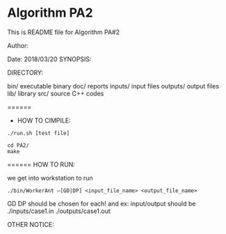 # Algorithm PA2

This is README file for Algorithm PA#2

Author: <Chun-Hsiao Yeh r04525061>

Date: 2018/03/20
SYNOPSIS:

DIRECTORY:

  bin/		executable binary
  doc/		reports
  inputs/	input files
  outputs/	output files
  lib/		library
  src/ 		source C++ codes
  
======
- HOW TO CIMPILE:
```
./run.sh [test file]
```

```
cd PA2/
make
```
======
HOW TO RUN:

we get into workstation to run
```
./bin/WorkerAnt –[GD|DP] <input_file_name> <output_file_name>
```
GD DP should be chosen for each! and ex: input/output should be ./inputs/case1.in ./outputs/case1.out 

OTHER NOTICE:




